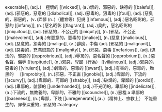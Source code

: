 execrable]], (adj．)　極壞的 
[[wicked]], (a．)壞的，邪惡的，缺德的 
[[baleful]], (adj．)邪惡的，惡意的 
[[diabolical]], (adj．)惡毒的，狠毒的 
[[foul]], (adj．)惡臭的，邪惡的，(v．)弄髒 (n．)（體育等）犯規 
[[infamous]], (adj．)惡名昭彰的，邪惡的 
[[infamy]], (n．)惡名昭彰 
[[flagrant]], (adj．)臭的，惡名昭彰的 
[[iniquitous]], (adj．)邪惡的，不公正的 
[[iniquity]], (n．)邪惡，不公正 
[[malevolent]], (adj．)有惡意的，惡毒的 
[[malice]], (n．)惡意 
[[malicious]], (adj．)惡意的，怨毒的 
[[malign]], (v．)誹謗，中傷 (adj．)邪惡的 
[[malignant]], (adj．)惡毒的，充滿恨意的 
[[malignity]], (n．)邪惡，惡毒 
[[nefarious]], (adj．)違法的，邪惡的 
[[opprobrious]], (adj．)辱駡的，惡名聲的 
[[opprobrium]], (n．)惡名聲，侮辱 
[[turpitude]], (n．)邪惡，卑鄙（行為） 
[[villainous]], (adj．)邪惡的，惡毒的 
[[virulent]], (adj．)劇毒的，惡毒的 
[[swart]], (adj．)有害的，惡毒的，黝黑的 　
[[improbity]], (n．)邪惡，不正直 
[[ignoble]], (adj．)卑鄙的，下流的 
[[scurvy]], (adj．)卑鄙的、可鄙的 
[[shabby]], (adj．)破爛的，卑鄙的 
[[sordid]], (adj．)卑鄙的，骯髒的 
[[underhanded]], (adj．)不光明的，卑鄙的 
[[indelicate]], (a．)下流的，無教養的，卑鄙的，不雅的 
[[scoundrel]], (n．)惡棍 a 卑鄙的 
[[baseness]], (n．)卑鄙，下賤 
[[unregenerate]],(a．)（精神上、宗教上） 不能重生的，罪孽深重的，邪惡的
#category
